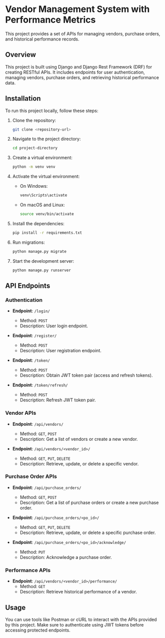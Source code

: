 # Vendor Management System with Performance Metrics

This project provides a set of APIs for managing vendors, purchase orders, and historical performance records.

## Overview

This project is built using Django and Django Rest Framework (DRF) for creating RESTful APIs. It includes endpoints for user authentication, managing vendors, purchase orders, and retrieving historical performance data.

## Installation

To run this project locally, follow these steps:

1. Clone the repository:

    ```bash
    git clone <repository-url>
    ```

2. Navigate to the project directory:

    ```bash
    cd project-directory
    ```

3. Create a virtual environment:

    ```bash
    python -m venv venv
    ```

4. Activate the virtual environment:

    - On Windows:

        ```bash
        venv\Scripts\activate
        ```

    - On macOS and Linux:

        ```bash
        source venv/bin/activate
        ```

5. Install the dependencies:

    ```bash
    pip install -r requirements.txt
    ```

6. Run migrations:

    ```bash
    python manage.py migrate
    ```

7. Start the development server:

    ```bash
    python manage.py runserver
    ```

## API Endpoints

### Authentication

- **Endpoint**: `/login/`
  - Method: `POST`
  - Description: User login endpoint.
  
- **Endpoint**: `/register/`
  - Method: `POST`
  - Description: User registration endpoint.
  
- **Endpoint**: `/token/`
  - Method: `POST`
  - Description: Obtain JWT token pair (access and refresh tokens).
  
- **Endpoint**: `/token/refresh/`
  - Method: `POST`
  - Description: Refresh JWT token pair.

### Vendor APIs

- **Endpoint**: `/api/vendors/`
  - Method: `GET`, `POST`
  - Description: Get a list of vendors or create a new vendor.

- **Endpoint**: `/api/vendors/<vendor_id>/`
  - Method: `GET`, `PUT`, `DELETE`
  - Description: Retrieve, update, or delete a specific vendor.

### Purchase Order APIs

- **Endpoint**: `/api/purchase_orders/`
  - Method: `GET`, `POST`
  - Description: Get a list of purchase orders or create a new purchase order.

- **Endpoint**: `/api/purchase_orders/<po_id>/`
  - Method: `GET`, `PUT`, `DELETE`
  - Description: Retrieve, update, or delete a specific purchase order.

- **Endpoint**: `/api/purchase_orders/<po_id>/acknowledge/`
  - Method: `PUT`
  - Description: Acknowledge a purchase order.

### Performance APIs

- **Endpoint**: `/api/vendors/<vendor_id>/performance/`
  - Method: `GET`
  - Description: Retrieve historical performance of a vendor.

## Usage

You can use tools like Postman or cURL to interact with the APIs provided by this project. Make sure to authenticate using JWT tokens before accessing protected endpoints.
